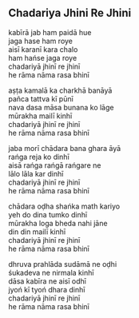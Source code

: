 ## Chadariya Jhini Re Jhini

kabīrā jab ham paidā hue  
jaga hase ham roye  
aisī karanī kara chalo  
ham hańse jaga roye  
chadariyā jhinī re jhinī  
he rāma nāma rasa bhinī

aṣṭa kamalā ka charkhā banāyā  
pañca tattva kī pūnī  
nava dasa māsa bunana ko lāge  
mūrakha mailī kinhī  
chadariyā jhinī re jhinī  
he rāma nāma rasa bhinī

jaba morī chādara bana ghara āyā  
rańga reja ko dinhī  
aisā rańga rańgā rańgare ne  
lālo lāla kar dinhī  
chadariyā jhinī re jhinī  
he rāma nāma rasa bhinī

chādara oḍha shańka math kariyo  
yeh do dina tumko dinhī  
mūrakha loga bheda nahi jāne  
din din mailī kinhī  
chadariyā jhinī re jhinī  
he rāma nāma rasa bhinī

dhruva prahlāda sudāmā ne oḍhi  
śukadeva ne nirmala kinhī  
dāsa kabīra ne aisī odhī  
jyoń kī tyoń dhara dinhī  
chadariyā jhinī re jhinī  
he rāma nāma rasa bhinī

